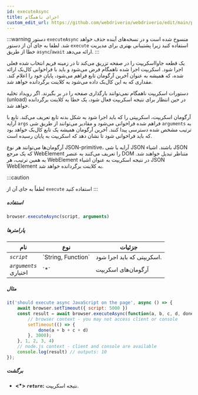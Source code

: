 ```yaml
---
id: executeAsync
title: اجرای ناهمگام
custom_edit_url: https://github.com/webdriverio/webdriverio/edit/main/packages/webdriverio/src/commands/browser/executeAsync.ts
---
```


:::warning
دستور `executeAsync` منسوخ شده است و در نسخه‌های آینده حذف خواهد شد.
لطفا به جای آن از دستور `execute` استفاده کنید زیرا پشتیبانی بهتری برای
مدیریت خطا از طریق `async`/`await` ارائه می‌دهد.
:::

یک قطعه جاوااسکریپت را در صفحه تزریق می‌کند تا در زمینه فریم انتخاب شده فعلی اجرا شود. اسکریپت اجرا شده ناهمگام فرض می‌شود و باید با فراخوانی کال‌بک ارائه شده، که همیشه به عنوان آخرین آرگومان تابع فراهم می‌شود، پایان خود را اعلام کند. مقداری که به این کال‌بک داده می‌شود به کلاینت برگردانده خواهد شد.

دستورات اسکریپت ناهمگام نمی‌توانند بارگذاری صفحه را در بر بگیرند. اگر رویداد تخلیه (unload) در حین انتظار برای نتیجه اسکریپت فعال شود، یک خطا به کلاینت برگردانده خواهد شد.

آرگومان اسکریپت، اسکریپتی را که باید اجرا شود به شکل بدنه تابع تعریف می‌کند. تابع با آرایه `args` فراهم شده فراخوانی می‌شود و مقادیر می‌توانند از طریق شی `arguments` به ترتیب مشخص شده دسترسی پیدا کنند. آخرین آرگومان همیشه یک تابع کال‌بک خواهد بود که باید فراخوانی شود تا نشان دهد که اسکریپت به پایان رسیده است.

آرگومان‌ها می‌توانند هر نوع JSON-primitive، آرایه یا شی JSON باشند. اشیاء JSON که یک مرجع WebElement را تعریف می‌کنند به عنصر DOM متناظر تبدیل خواهند شد. به همین ترتیب، هر WebElement در نتیجه اسکریپت به عنوان اشیاء JSON WebElement به کلاینت برگردانده خواهد شد.

:::caution

لطفاً به جای آن از `execute` استفاده کنید
:::

##### استفاده

```js
browser.executeAsync(script, arguments)
```

##### پارامترها

<table>
  <thead>
    <tr>
      <th>نام</th><th>نوع</th><th>جزئیات</th>
    </tr>
  </thead>
  <tbody>
    <tr>
      <td><code><var>script</var></code></td>
      <td>`String, Function`</td>
      <td>اسکریپتی که باید اجرا شود.</td>
    </tr>
    <tr>
      <td><code><var>arguments</var></code><br /><span className="label labelWarning">اختیاری</span></td>
      <td>`*`</td>
      <td>آرگومان‌های اسکریپت</td>
    </tr>
  </tbody>
</table>

##### مثال

```js title="executeAsync.js"
it('should execute async JavaScript on the page', async () => {
    await browser.setTimeout({ script: 5000 })
    const result = await browser.executeAsync(function(a, b, c, d, done) {
        // browser context - you may not access client or console
        setTimeout(() => {
            done(a + b + c + d)
        }, 3000);
    }, 1, 2, 3, 4)
    // node.js context - client and console are available
    console.log(result) // outputs: 10
});
```

##### برگشت

- **&lt;*&gt;**
            **<code><var>return</var></code>:**              نتیجه اسکریپت.